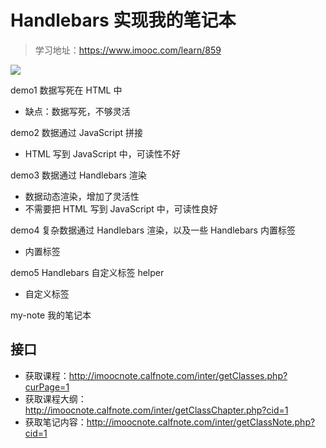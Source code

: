 # Handlebars 实现我的笔记本

> 学习地址：https://www.imooc.com/learn/859

![](http://oph264zoo.bkt.clouddn.com/18-9-16/17262872.jpg)

demo1 数据写死在 HTML 中
- 缺点：数据写死，不够灵活


demo2 数据通过 JavaScript 拼接
- HTML 写到 JavaScript 中，可读性不好


demo3 数据通过 Handlebars 渲染
- 数据动态渲染，增加了灵活性
- 不需要把 HTML 写到 JavaScript 中，可读性良好


demo4 复杂数据通过 Handlebars 渲染，以及一些 Handlebars 内置标签
- 内置标签


demo5 Handlebars 自定义标签 helper
- 自定义标签

my-note 我的笔记本


## 接口

- 获取课程：http://imoocnote.calfnote.com/inter/getClasses.php?curPage=1
- 获取课程大纲：http://imoocnote.calfnote.com/inter/getClassChapter.php?cid=1
- 获取笔记内容：http://imoocnote.calfnote.com/inter/getClassNote.php?cid=1
